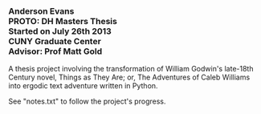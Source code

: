 
<h3>Anderson Evans</br>
PROTO: DH Masters Thesis</br>
Started on July 26th 2013</br>
CUNY Graduate Center</br>
Advisor: Prof Matt Gold</h3>


<p>A thesis project involving the transformation of William Godwin's late-18th Century novel, Things as They Are; or, The Adventures of Caleb Williams into ergodic text adventure written in Python.</p>

<p>See "notes.txt" to follow the project's progress.</p>
